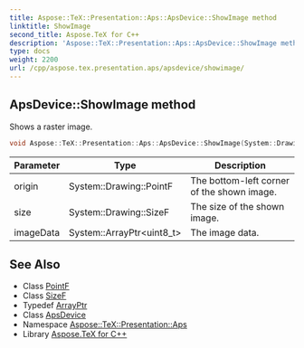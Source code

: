 ```yaml
---
title: Aspose::TeX::Presentation::Aps::ApsDevice::ShowImage method
linktitle: ShowImage
second_title: Aspose.TeX for C++
description: 'Aspose::TeX::Presentation::Aps::ApsDevice::ShowImage method. Shows a raster image in C++.'
type: docs
weight: 2200
url: /cpp/aspose.tex.presentation.aps/apsdevice/showimage/
---
```

## ApsDevice::ShowImage method


Shows a raster image.

```cpp
void Aspose::TeX::Presentation::Aps::ApsDevice::ShowImage(System::Drawing::PointF origin, System::Drawing::SizeF size, System::ArrayPtr<uint8_t> imageData) override
```


| Parameter | Type | Description |
| --- | --- | --- |
| origin | System::Drawing::PointF | The bottom-left corner of the shown image. |
| size | System::Drawing::SizeF | The size of the shown image. |
| imageData | System::ArrayPtr\<uint8_t\> | The image data. |

## See Also

* Class [PointF](../../../system.drawing/pointf/)
* Class [SizeF](../../../system.drawing/sizef/)
* Typedef [ArrayPtr](../../../system/arrayptr/)
* Class [ApsDevice](../)
* Namespace [Aspose::TeX::Presentation::Aps](../../)
* Library [Aspose.TeX for C++](../../../)
